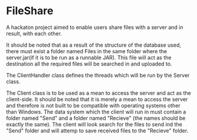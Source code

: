 # FileShare
A hackaton project aimed to enable users share files with a server and in result, with each other.

It should be noted that as a result of the structure of the database used, there must exist a folder named Files in the same folder where the server.jar(if it is to be run as a runnable JAR). This file will act as the destination all the required files will be searched in and uploaded to.

The ClientHandler class defines the threads which will be run by the Server class.

The Client class is to be used as a mean to access the server and act as the client-side. It should be noted that it is merely a mean to access the server and therefore is not built to be compatible with operating systems other than Windows. The data system which the client will run in must contain a folder named "Send" and a folder named "Recieve" (the names should be exactly the same). The client will look search for the files to send ind the "Send" folder and will attemp to save received files to the "Recieve" folder.
